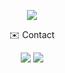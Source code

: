 <p align='center'>
<img src="https://capsule-render.vercel.app/api?type=waving&color=ACBCFF&fontColor=0F1035&height=300&text=Welcome+to+Gaeun's+Github&fontSize=40"/>
</p>
<p align='center'>
✉️ Contact
</p>
<p align='center'>
<img src="https://img.shields.io/badge/2243882@donga.ac.kr-EA4335?style=flat-square&logo=gmail&logoColor=white"/>
<a href="https://lvneux.tistory.com/"><img src="https://img.shields.io/badge/Tech Blog-000000?style=flat-square&logo=tistory&logoColor=white"/>
</p>
